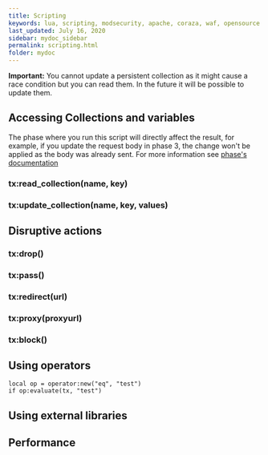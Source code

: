 ```yaml
---
title: Scripting
keywords: lua, scripting, modsecurity, apache, coraza, waf, opensource
last_updated: July 16, 2020
sidebar: mydoc_sidebar
permalink: scripting.html
folder: mydoc
---
```


**Important:** You cannot update a persistent collection as it might cause a race condition but you can read them. In the future it will be possible to update them.

## Accessing Collections and variables

The phase where you run this script will directly affect the result, for example, if you update the request body in phase 3, the change won't be applied as the body was already sent. For more information see [phase's documentation](#)
### tx:read_collection(name, key)

### tx:update_collection(name, key, values)


## Disruptive actions

### tx:drop()

### tx:pass()

### tx:redirect(url)

### tx:proxy(proxyurl)

### tx:block()

## Using operators

```
local op = operator:new("eq", "test")
if op:evaluate(tx, "test")
```
## Using external libraries

## Performance

